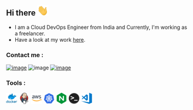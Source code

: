 ## Hi there <img src="https://raw.githubusercontent.com/ABSphreak/ABSphreak/master/gifs/Hi.gif" width="30px"></h2>
- I am a Cloud DevOps Engineer from India and Currently, I'm working as a freelancer.
- Have a look at my work [here](https://github.com/rajeever35?tab=repositories).

### Contact me :
[![image](https://img.shields.io/badge/LinkedIn-0077B5?style=for-the-badge&logo=linkedin&logoColor=white)](https://www.linkedin.com/in/rajeever35/ "LinkedIn")
![image](https://img.shields.io/badge/Gmail-D14836?style=for-the-badge&logo=gmail&logoColor=white)
[![image](https://img.shields.io/badge/Stack_Overflow-FE7A16?style=for-the-badge&logo=stack-overflow&logoColor=white)](https://stackoverflow.com/users/14281325/rajeev-kumar "Stackoverflow")
### Tools :

<code><img height="30" src="https://raw.githubusercontent.com/github/explore/master/topics/docker/docker.png"></code>
<code><img height="30" src="https://raw.githubusercontent.com/github/explore/master/topics/jenkins/jenkins.png"></code>
<code><img height="30" src="https://raw.githubusercontent.com/github/explore/master/topics/aws/aws.png"></code>
<code><img height="30" src="https://raw.githubusercontent.com/github/explore/master/topics/kubernetes/kubernetes.png"></code>
<code><img height="30" src="https://raw.githubusercontent.com/github/explore/master/topics/nginx/nginx.png"></code>
<code><img height="30" src="https://raw.githubusercontent.com/github/explore/master/topics/terminal/terminal.png"></code>
<code><img height="30" src="https://raw.githubusercontent.com/github/explore/master/topics/visual-studio-code/visual-studio-code.png"></code>